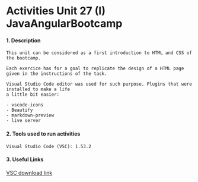 # Activities Unit 27 (I) JavaAngularBootcamp

#### 1. Description
```
This unit can be considered as a first introduction to HTML and CSS of the bootcamp. 

Each exercice has for a goal to replicate the design of a HTML page given in the instructions of the task. 

Visual Studio Code editor was used for such purpose. Plugins that were installed to make a life 
a little bit easier:

- vscode-icons
- Beautify
- markdown-preview
- live server
```

#### 2. Tools used to run activities
```
Visual Studio Code (VSC): 1.53.2
```
#### 3. Useful Links

[VSC download link](https://code.visualstudio.com/download)






